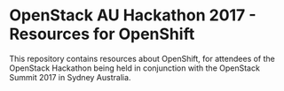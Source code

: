 OpenStack AU Hackathon 2017 - Resources for OpenShift
=====================================================

This repository contains resources about OpenShift, for attendees of the OpenStack Hackathon being held in conjunction with the OpenStack Summit 2017 in Sydney Australia.
